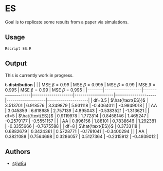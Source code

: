 # ES

Goal is to replicate some results from a paper via simulations.

## Usage
```
Rscript ES.R
```
## Output
This is currently work in progress.

**t-distribution**
|        |                   | MSE $\beta = 0.99$ | MSE $\beta = 0.995$ | MSE $\beta = 0.99$ | MSE $\beta = 0.995$ | MSE $\beta = 0.99$ | MSE $\beta = 0.995$ |
|--------|-------------------|--------------------|---------------------|--------------------|---------------------|--------------------|---------------------|
| df=3.5 | $\hat{\text{ES}}$ | 3.513701           | 6.918576            | 3.349879           | 5.931118            | -0.4064011         | -0.9949018          |
|        | AA                | 3.045859           | 6.618685            | 2.757139           | 4.895043            | -0.5383521         | -1.313621           |
| df=5   | $\hat{\text{ES}}$ | 0.9119978          | 1.772814            | 0.8458146          | 1.465247            | -0.2579177         | -0.5551157          |
|        | AA                | 0.896156           | 1.88101             | 0.7838646          | 1.292381            | -0.3355666         | -0.7675588          |
| df=8   | $\hat{\text{ES}}$ | 0.3733118          | 0.6882679           | 0.3424361          | 0.5728771           | -0.1761041         | -0.3400294          |
|        | AA                | 0.3821088          | 0.7564698           | 0.3286057          | 0.5127364           | -0.2315912         | -0.4939012          |

## Authors

- [@jw8u](https://www.github.com/jw8u)
